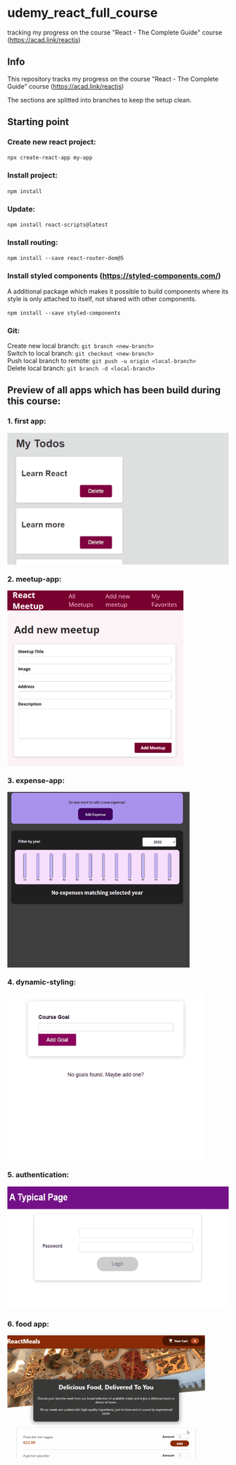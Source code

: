 # udemy_react_full_course

tracking my progress on the course "React - The Complete Guide" course (https://acad.link/reactjs)

## Info

This repository tracks my progress on the course "React - The Complete Guide" course (https://acad.link/reactjs)

The sections are splitted into branches to keep the setup clean.

## Starting point

### Create new react project:

`npx create-react-app my-app`

### Install project:

`npm install`

### Update:

`npm install react-scripts@latest`

### Install routing:

`npm install --save react-router-dom@5`

### Install styled components (https://styled-components.com/)

A additional package which makes it possible to build components where its style is only attached to itself, not shared with other components.

`npm install --save styled-components`

### Git:

Create new local branch: `git branch <new-branch>` \
Switch to local branch: `git checkout <new-branch>` \
Push local branch to remote: `git push -u origin <local-branch>` \
Delete local branch: `git branch -d <local-branch>`

## Preview of all apps which has been build during this course:

### 1. first app:
<img align="center" height="300px" src="https://github.com/RaphaelBecker/udemy_react_full_course/blob/main/previews/01-first-app.gif">  

### 2. meetup-app:
<img align="center" height="400px" src="https://github.com/RaphaelBecker/udemy_react_full_course/blob/main/previews/02-meetup-app.PNG">  

### 3. expense-app: 
<img align="center" height="400px" src="https://github.com/RaphaelBecker/udemy_react_full_course/blob/main/previews/03-expense-app.gif">  

### 4. dynamic-styling:
<img align="center" height="380px" src="https://github.com/RaphaelBecker/udemy_react_full_course/blob/main/previews/04-dynamic-styling.gif">  

### 5. authentication:
<img align="center" height="280px" src="https://github.com/RaphaelBecker/udemy_react_full_course/blob/main/previews/07-advanced-concepts.gif">  

### 6. food app:
<img align="center" height="280px" src="https://github.com/RaphaelBecker/udemy_react_full_course/blob/main/previews/08-food-app.gif">  
